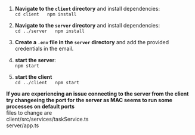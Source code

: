 1. **Navigate to the `client` directory** and install dependencies:  
   `
   cd client  
   npm install
   `

2. **Navigate to the `server` directory** and install dependencies:  
   `
   cd ../server  
   npm install
   `

3. **Create a `.env` file in the `server` directory** and add the provided credentials in the email.

4. **start the server**:  
   `
   npm start
   `

5. **start the client**  
   `
   cd ../client  
   npm start
   `  

**If you are experiencing an issue connecting to the server from the client try changeeing the port for the server as MAC seems to run some processes on default ports**  
files to change are  
client/src/services/taskService.ts  
server/app.ts